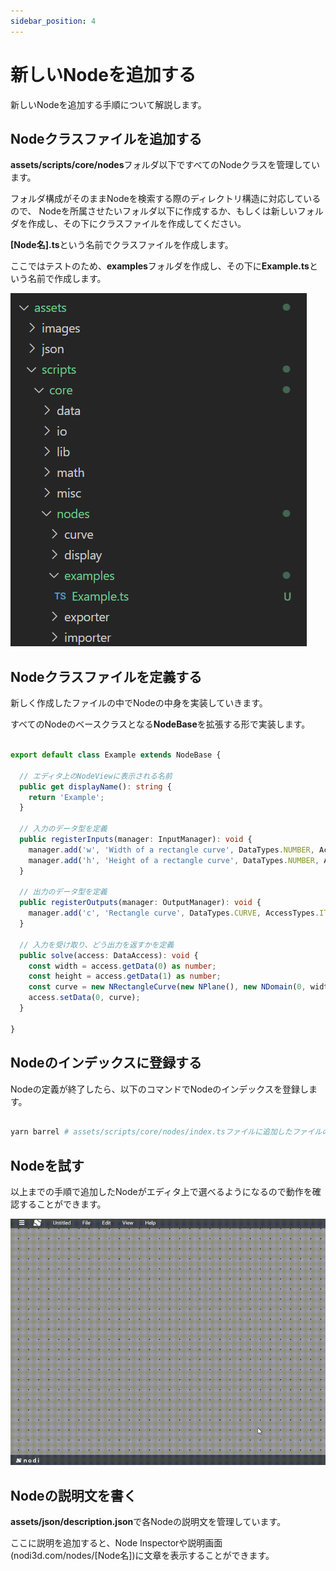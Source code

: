 ```yaml
---
sidebar_position: 4
---
```


# 新しいNodeを追加する

新しいNodeを追加する手順について解説します。

## Nodeクラスファイルを追加する

**assets/scripts/core/nodes**フォルダ以下ですべてのNodeクラスを管理しています。

フォルダ構成がそのままNodeを検索する際のディレクトリ構造に対応しているので、
Nodeを所属させたいフォルダ以下に作成するか、もしくは新しいフォルダを作成し、その下にクラスファイルを作成してください。　

**[Node名].ts**という名前でクラスファイルを作成します。

ここではテストのため、**examples**フォルダを作成し、その下に**Example.ts**という名前で作成します。

![フォルダ作成](/img/developer/create-a-new-node/ExamplesFolder.png)

## Nodeクラスファイルを定義する

新しく作成したファイルの中でNodeの中身を実装していきます。

すべてのNodeのベースクラスとなる**NodeBase**を拡張する形で実装します。

```typescript

export default class Example extends NodeBase {

  // エディタ上のNodeViewに表示される名前
  public get displayName(): string {
    return 'Example';
  }

  // 入力のデータ型を定義　
  public registerInputs(manager: InputManager): void {
    manager.add('w', 'Width of a rectangle curve', DataTypes.NUMBER, AccessTypes.ITEM);
    manager.add('h', 'Height of a rectangle curve', DataTypes.NUMBER, AccessTypes.ITEM);
  }

  // 出力のデータ型を定義　
  public registerOutputs(manager: OutputManager): void {
    manager.add('c', 'Rectangle curve', DataTypes.CURVE, AccessTypes.ITEM);
  }

  // 入力を受け取り、どう出力を返すかを定義
  public solve(access: DataAccess): void {
    const width = access.getData(0) as number;
    const height = access.getData(1) as number;
    const curve = new NRectangleCurve(new NPlane(), new NDomain(0, width), new NDomain(0, height));
    access.setData(0, curve);
  }

}

```

## Nodeのインデックスに登録する

Nodeの定義が終了したら、以下のコマンドでNodeのインデックスを登録します。

```bash

yarn barrel # assets/scripts/core/nodes/index.tsファイルに追加したファイルのパスを登録する

```

## Nodeを試す

以上までの手順で追加したNodeがエディタ上で選べるようになるので動作を確認することができます。

![ExampleNode](/img/developer/create-a-new-node/ExampleNode.gif)

## Nodeの説明文を書く

**assets/json/description.json**で各Nodeの説明文を管理しています。

ここに説明を追加すると、Node Inspectorや説明画面(nodi3d.com/nodes/[Node名])に文章を表示することができます。


